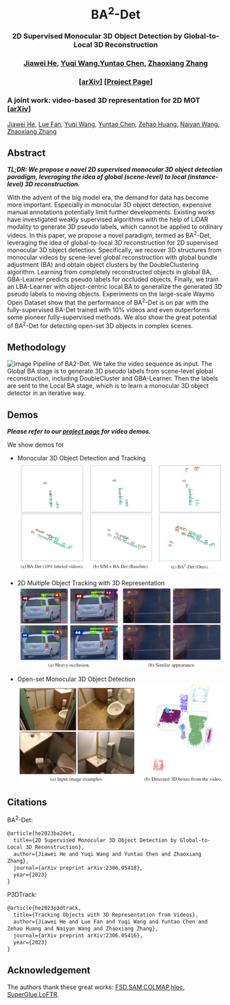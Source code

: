 <div align="center">
<h1>BA<sup>2</sup>-Det</h1>
<h3>2D Supervised Monocular 3D Object Detection by Global-to-Local 3D Reconstruction</h3>
<h3><a href="https://jiaweihe.com/">Jiawei He</a>, <a href="https://robertwyq.github.io/">Yuqi Wang</a>,<a href="https://scholar.google.com/citations?user=iLOoUqIAAAAJ">Yuntao Chen</a>, <a href="https://zhaoxiangzhang.net/">Zhaoxiang Zhang</a>
<br/>
<h3>  [<a href="https://arxiv.org/abs/2306.05418">arXiv</a>] [<a href="https://ba2det.site/">Project Page</a>]
</div>

### A joint work: video-based 3D representation for 2D MOT [[arXiv](https://arxiv.org/abs/2306.05416)]
[Jiawei He](https://jiaweihe.com/), [Lue Fan](https://lue.fan/), [Yuqi Wang](https://robertwyq.github.io/), [Yuntao Chen](https://scholar.google.com/citations?user=iLOoUqIAAAAJ), [Zehao Huang](https://scholar.google.com/citations?user=zXqeKPgAAAAJ), [Naiyan Wang](https://winsty.net/), [Zhaoxiang Zhang](https://zhaoxiangzhang.net/)

## Abstract
***TL;DR: We propose a novel 2D supervised monocular 3D object detection paradigm, leveraging the idea of global (scene-level) to local (instance-level) 3D reconstruction.***

With the advent of the big model era, the demand for data has become more important. Especially in monocular 3D object detection, expensive manual annotations potentially limit further developments. 
Existing works have investigated weakly supervised algorithms with the help of LiDAR modality to generate 3D pseudo labels, which cannot be applied to ordinary videos. 
In this paper, we propose a novel paradigm, termed as BA<sup>2</sup>-Det, leveraging the idea of global-to-local 3D reconstruction for 2D supervised monocular 3D object detection.
Specifically, we recover 3D structures from monocular videos by scene-level global reconstruction with global bundle adjustment (BA) and obtain object clusters by the DoubleClustering algorithm. Learning from completely reconstructed objects in global BA, GBA-Learner predicts pseudo labels for occluded objects. Finally, we train an LBA-Learner with object-centric local BA to generalize the generated 3D pseudo labels to moving objects. 
Experiments on the large-scale Waymo Open Dataset show that the performance of BA<sup>2</sup>-Det is on par with the fully-supervised BA-Det trained with 10% videos and even outperforms some pioneer fully-supervised methods. 
We also show the great potential of BA<sup>2</sup>-Det for detecting open-set 3D objects in complex scenes.
## Methodology
![image](https://github.com/jiaweihe1996/BA2-Det/assets/27729041/6b399a97-225a-47a8-95e4-948df1ecbd50)
Pipeline of BA2-Det. We take the video sequence as input. The Global BA stage is to generate 3D pseudo labels from scene-level global reconstruction, including DoubleCluster and GBA-Learner. Then the labels are sent to the Local BA stage, which is to learn a monocular 3D object detector in an iterative way.
## Demos
***Please refer to our [project page](https://ba2det.site/) for video demos.***
  
We show demos for 
+ Monocular 3D Object Detection and Tracking
[![Click to play the video](./244948513-7d3049e2-5869-49c7-b67b-b031cd26c7da.png)](https://ba2det.site/)

+ 2D Multiple Object Tracking with 3D Representation
[![Click to play the video](./244948623-2cefff2a-4ae8-4573-ae88-d7f8925dfec0.png)](https://ba2det.site/)

+ Open-set Monocular 3D Object Detection
[![Click to play the video](./244948552-9fd5b62b-1242-435c-912c-59b48c979605.png)](https://ba2det.site/)
## Citations
BA<sup>2</sup>-Det:
```
@article{he2023ba2det,
  title={2D Supervised Monocular 3D Object Detection by Global-to-Local 3D Reconstruction},
  author={Jiawei He and Yuqi Wang and Yuntao Chen and Zhaoxiang Zhang},
  journal={arXiv preprint arXiv:2306.05418},
  year={2023}
}

```
P3DTrack:
```
@article{he2023p3dtrack,
  title={Tracking Objects with 3D Representation from Videos},
  author={Jiawei He and Lue Fan and Yuqi Wang and Yuntao Chen and Zehao Huang and Naiyan Wang and Zhaoxiang Zhang},
  journal={arXiv preprint arXiv:2306.05416},
  year={2023}
}
```
## Acknowledgement
The authors thank these great works:
[FSD](https://github.com/tusen-ai/SST),[SAM](https://github.com/facebookresearch/segment-anything),[COLMAP](https://github.com/colmap/colmap),[hloc](https://github.com/cvg/Hierarchical-Localization), [SuperGlue](https://github.com/magicleap/SuperGluePretrainedNetwork),[LoFTR](https://github.com/zju3dv/LoFTR).
